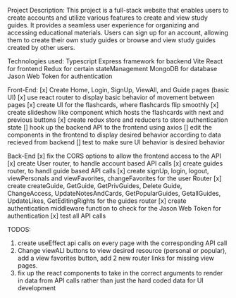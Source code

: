 Project Description:
This project is a full-stack website that enables users to create accounts and utilize various features to create and view study guides. It provides a seamless user experience for organizing and accessing educational materials. Users can sign up for an account, allowing them to create their own study guides or browse and view study guides created by other users.

Technologies used:
Typescript
Express framework for backend
Vite React for frontend
Redux for certain stateManagement
MongoDB for database
Jason Web Token for authentication

Front-End:
[x] Create Home, Login, SignUp, ViewAll, and Guide pages (basic UI)
[x] use react router to display basic behavior of movement between pages
[x] create UI for the flashcards, where flashcards flip smoothly
[x] create slideshow like component which hosts the flashcards with next and previous buttons
[x] create redux store and reducers to store authentication state
[] hook up the backend API to the frontend using axios
[] edit the components in the frontend to display desired behavior according to data recieved from backend
[] test to make sure UI behavior is desired behavior

Back-End
[x] fix the CORS options to allow the frontend access to the API
[x] create User router, to handle account based API calls
[x] create guides router, to handl guide based API calls
[x] create signUp, login, logout, viewPersonals and viewFavorites, changeFavorites for the user Router
[x] create createGuide, GetGuide, GetPrivGuides, Delete Guide, ChangeAccess, UpdateNotesAndCards, GetPopularGuides, GetallGuides, UpdateLikes, GetEditingRights for the guides router
[x] create authentication middleware function to check for the Jason Web Token for authentication
[x] test all API calls

TODOS:
1. create useEffect api calls on every page with the corresponding API call
2. Change viewALl buttons to view desired resource (personal or popular), add a view favorites button, add 2 new router links for missing view pages.
3. fix up the react components to take in the correct arguments to render in data from API calls rather than just the hard coded data for UI development

